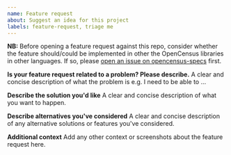 ```yaml
---
name: Feature request
about: Suggest an idea for this project
labels: feature-request, triage me
---
```


**NB:** Before opening a feature request against this repo, consider whether the feature should/could be implemented in other the OpenCensus libraries in other languages. If so, please [open an issue on opencensus-specs](https://github.com/census-instrumentation/opencensus-specs/issues/new) first.

**Is your feature request related to a problem? Please describe.**
A clear and concise description of what the problem is e.g. I need to be able to ...

**Describe the solution you'd like**
A clear and concise description of what you want to happen.

**Describe alternatives you've considered**
A clear and concise description of any alternative solutions or features you've considered.

**Additional context**
Add any other context or screenshots about the feature request here.
